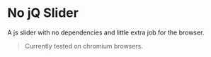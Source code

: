 # No jQ Slider

A js slider with no dependencies and little extra job for the browser.

> Currently tested on chromium browsers.
